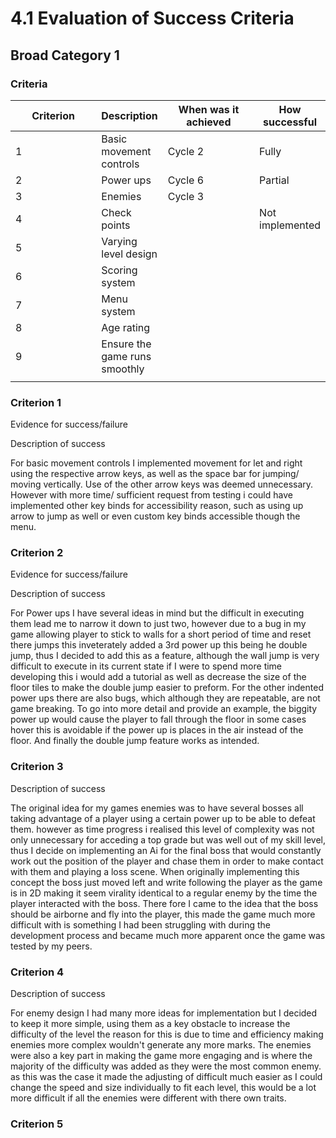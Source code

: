# 4.1 Evaluation of Success Criteria

## Broad Category 1

### Criteria

<table><thead><tr><th width="160">Criterion</th><th>Description</th><th width="174">When was it achieved</th><th>How successful</th></tr></thead><tbody><tr><td>1</td><td>Basic movement controls</td><td>Cycle 2</td><td>Fully</td></tr><tr><td>2 </td><td>Power ups</td><td>Cycle 6</td><td>Partial</td></tr><tr><td>3</td><td>Enemies</td><td>Cycle 3</td><td></td></tr><tr><td>4</td><td>Check points</td><td></td><td>Not implemented</td></tr><tr><td>5</td><td>Varying level design </td><td></td><td></td></tr><tr><td>6</td><td>Scoring system</td><td></td><td></td></tr><tr><td>7</td><td>Menu system</td><td></td><td></td></tr><tr><td>8</td><td>Age rating</td><td></td><td></td></tr><tr><td>9</td><td>Ensure the game runs smoothly</td><td></td><td></td></tr><tr><td></td><td></td><td></td><td></td></tr></tbody></table>

### Criterion 1

Evidence for success/failure



Description of success

For basic movement controls I implemented movement for let and right using the respective arrow keys, as well as the space bar for jumping/ moving vertically. Use of the other arrow keys was deemed unnecessary. However with more time/ sufficient request from testing i could have implemented other key binds for accessibility reason, such as using up arrow to jump as well or even custom key binds accessible though the menu.&#x20;

### Criterion 2

Evidence for success/failure



Description of success

For Power ups I have several ideas in mind but the difficult in executing them lead me to narrow it down to just two, however due to a bug in my game allowing player to stick to walls for a short period of time and reset there jumps this inveterately added a 3rd power up this being he double jump, thus I decided to add this as a feature, although the wall jump is very difficult to execute in its current state if I were to spend more time developing this i would add a tutorial as well as decrease the size of the floor tiles to make the double jump easier to preform. For the other indented power ups there are also bugs, which although they are repeatable, are not game breaking. To go into more detail and provide an example, the biggity power up would cause the player to fall through the floor in some cases hover this is avoidable if the power up is places in the air instead of the floor. And finally the double jump feature works as intended.



### Criterion 3



Description of success

The original idea for my games enemies was to have several bosses all taking advantage of a player using a certain power up to be able to defeat them. however as time progress i realised this level of complexity was not only unnecessary for acceding a top grade but was well out of my skill level, thus I decide on implementing an Ai for the final boss that would constantly work out the position of the player and chase them in order to make contact with them and playing a loss scene. When originally implementing this concept the boss just moved left and write following the player as the game is in 2D making it seem virality identical to a regular enemy by the time the player interacted with the boss. There fore I came to the idea that the boss should be airborne and fly into the player, this made the game much more difficult with is something I had been struggling with during the development process and became much more apparent once the game was tested by my peers.

###

### Criterion 4



Description of success

For enemy design I had many more ideas for implementation but I decided to keep it more simple, using them as a key obstacle to increase the difficulty of the level the reason for this is due to time and efficiency making enemies more complex wouldn't generate any more marks. The enemies were also a key part in making the game more engaging and is where the majority of the difficulty was added as they were the most common enemy. as this was the case it made the adjusting of difficult much easier as I could change the speed and size individually to fit each level, this would be a lot more difficult if all the enemies were different with there own traits.&#x20;



### Criterion 5















&#x20;







